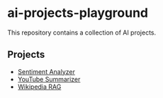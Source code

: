 # ai-projects-playground

This repository contains a collection of AI projects.

## Projects

- [Sentiment Analyzer](./projects/sentiment_analyzer/README.md)
- [YouTube Summarizer](./projects/youtube_summarizer/README.md)
- [Wikipedia RAG](./projects/wikipedia_rag/README.md)
